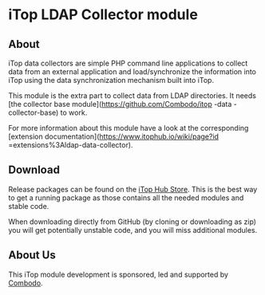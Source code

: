 # iTop LDAP Collector module

## About

iTop data collectors are simple PHP command line applications to collect data from an external application and load/synchronize the
 information into iTop using the data synchronization mechanism built into iTop.

This module is the extra part to collect data from LDAP directories. It needs [the collector base module](https://github.com/Combodo/itop
-data
-collector-base) to work.

For more information about this module have a look at the corresponding [extension documentation](https://www.itophub.io/wiki/page?id
=extensions%3Aldap-data-collector).


## Download

Release packages can be found on the [iTop Hub Store](https://store.itophub.io/en_US/taxons/all-extensions). This is the best way to get
 a running package as those contains all the needed modules and stable code. 

When downloading directly from GitHub (by cloning or downloading as zip) you will get potentially unstable code, and you will miss
 additional modules.  


## About Us

This iTop module development is sponsored, led and supported by [Combodo](https://www.combodo.com).

